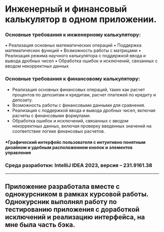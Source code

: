 # Инженерный и финансовый калькулятор в одном приложении.

### Основные требования к инженерному калькулятору:
•	Реализация основных математических операций
•	Поддержка математических функций
•	Возможность работы с матрицами
•	Реализация режима научного калькулятора с поддержкой ввода и вывода дробных чисел
•	Обработка ошибок и исключений, связанных с вводом некорректных данных

### Основные требования к финансовому калькулятору:
- Реализация основных финансовых операций, таких как расчет процентов по депозитам и кредитам, расчет платежей по кредиту и депозиту.
- Возможность работы с финансовыми данными для сравнения.
- Реализация с поддержкой ввода и вывода дробных чисел, включая расчеты с финансовыми формулами.
- Обработка ошибок и исключений, связанных с вводом некорректных данных, включая проверку введенных значений на соответствие логике финансовых расчетов.

#### *Графический интерфейс пользователя с интуитивно понятным дизайном и удобным расположением кнопок и элементов управления

### Среда разработки: IntelliJ IDEA 2023, версия – 231.9161.38
------------------------------------------------------------------
## Приложение разработала вместе с однокурсником в рамках курсовой работы. Однокурсник выполнял работу по тестированию приложения с доработкой исключений и реализацию интерфейса, на мне была часть бэка.

